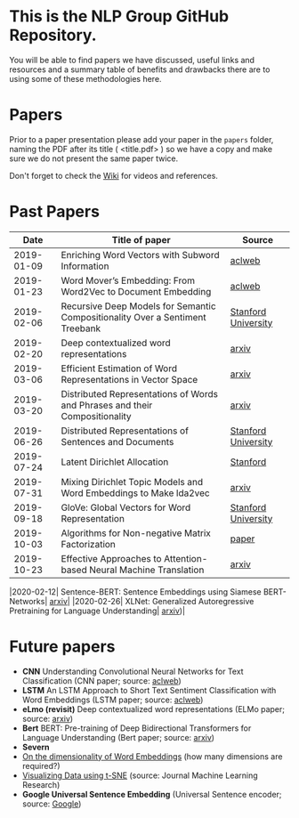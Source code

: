 # This is the NLP Group GitHub Repository. 

You will be able to find papers we have discussed, useful links and resources and a summary table of benefits and drawbacks there are to using some of these methodologies here.  

# Papers

Prior to a paper presentation please add your paper in the `papers` folder, naming the PDF after its title ( <title.pdf> ) so we have a copy and make sure we do not present the same paper twice.

Don't forget to check the [Wiki](https://github.com/datasciencecampus/nlp_club/wiki) for videos and references.

# Past Papers

| Date | Title of paper | Source |
|------|----------------|--------|
|2019-01-09|Enriching Word Vectors with Subword Information | [aclweb](http://aclweb.org/anthology/D18-1482) |
|2019-01-23|Word Mover’s Embedding: From Word2Vec to Document Embedding| [aclweb](http://aclweb.org/anthology/D18-1482) |
|2019-02-06|Recursive Deep Models for Semantic Compositionality Over a Sentiment Treebank| [Stanford University](https://nlp.stanford.edu/~socherr/EMNLP2013_RNTN.pdf)|
|2019-02-20|Deep contextualized word representations|[arxiv](https://arxiv.org/pdf/1802.05365.pdf)|
|2019-03-06|Efficient Estimation of Word Representations in Vector Space|[arxiv](https://arxiv.org/pdf/1301.3781.pdf)|
|2019-03-20|Distributed Representations of Words and Phrases and their Compositionality|[arxiv](https://arxiv.org/abs/1310.4546)|
|2019-06-26|Distributed Representations of Sentences and Documents|[Stanford University](https://cs.stanford.edu/~quocle/paragraph_vector.pdf) |
|2019-07-24|Latent Dirichlet Allocation|[Stanford](https://ai.stanford.edu/~ang/papers/nips01-lda.pdf)|
|2019-07-31|Mixing Dirichlet Topic Models and Word Embeddings to Make lda2vec|[arxiv](https://arxiv.org/abs/1605.02019)|
|2019-09-18|GloVe: Global Vectors for Word Representation| [Stanford University](https://nlp.stanford.edu/pubs/glove.pdf)|
|2019-10-03|Algorithms for Non-negative Matrix Factorization| [paper](https://papers.nips.cc/paper/1861-algorithms-for-non-negative-matrix-factorization.pdf)|
|2019-10-23| Effective Approaches to Attention-based Neural Machine Translation| [arxiv](https://arxiv.org/pdf/1508.04025.pdf)|

|2020-02-12| Sentence-BERT: Sentence Embeddings using Siamese BERT-Networks| [arxiv](https://arxiv.org/abs/1908.10084)|
|2020-02-26| XLNet: Generalized Autoregressive Pretraining for Language Understanding| [arxiv](https://arxiv.org/pdf/1906.08237.pdf))|

# Future papers 
- **CNN** Understanding Convolutional Neural Networks for Text Classification (CNN paper; source: [aclweb](https://www.aclweb.org/anthology/W18-5408))
- **LSTM** An LSTM Approach to Short Text Sentiment Classification with
Word Embeddings (LSTM paper; source: [aclweb](https://www.aclweb.org/anthology/O18-1021))
- **eLmo (revisit)** Deep contextualized word representations (ELMo paper; source: [arxiv](https://arxiv.org/pdf/1802.05365.pdf))
- **Bert** BERT: Pre-training of Deep Bidirectional Transformers for Language Understanding (Bert paper; source: [arxiv](https://arxiv.org/abs/1810.04805))
- **Severn** 
- [On the dimensionality of Word Embeddings](https://arxiv.org/abs/1812.04224) (how many dimensions are required?)
- [Visualizing Data using t-SNE](http://www.jmlr.org/papers/volume9/vandermaaten08a/vandermaaten08a.pdf) (source: Journal Machine Learning Research)
- **Google Universal Sentence Embedding** (Universal Sentence encoder; source: [Google](https://static.googleusercontent.com/media/research.google.com/en//pubs/archive/46808.pdf)) 
